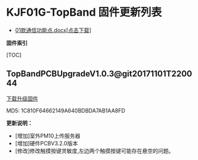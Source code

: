 # KJF01G-TopBand 固件更新列表

* [01款通信功能点.docx[点击下载]](01款通信功能点.docx)

**固件索引**

[TOC]

## TopBandPCBUpgradeV1.0.3@git20171101T220044
 [下载升级固件](TopBandPCBUpgradeV1.0.3@git20171101T220044.bin)
 
MD5: 1C810F64662149A640BDBDA7AB1AA8FD

**更新说明：**

* [增加]室外PM10上传服务器
* [增加]硬件PCBV3.2.0版本
* [修改]修改触摸按键灵敏度,左边两个触摸按键可能存在悬空的问题。




